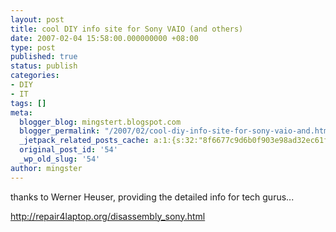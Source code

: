 ```yaml
---
layout: post
title: cool DIY info site for Sony VAIO (and others)
date: 2007-02-04 15:58:00.000000000 +08:00
type: post
published: true
status: publish
categories:
- DIY
- IT
tags: []
meta:
  blogger_blog: mingstert.blogspot.com
  blogger_permalink: "/2007/02/cool-diy-info-site-for-sony-vaio-and.html"
  _jetpack_related_posts_cache: a:1:{s:32:"8f6677c9d6b0f903e98ad32ec61f8deb";a:2:{s:7:"expires";i:1455310379;s:7:"payload";a:3:{i:0;a:1:{s:2:"id";i:220;}i:1;a:1:{s:2:"id";i:234;}i:2;a:1:{s:2:"id";i:96;}}}}
  original_post_id: '54'
  _wp_old_slug: '54'
author: mingster
---
```

<p>thanks to Werner Heuser, providing the detailed info for tech gurus...</p>
<p><a href="http://repair4laptop.org/disassembly_sony.html">http://repair4laptop.org/disassembly_sony.html</a></p>
